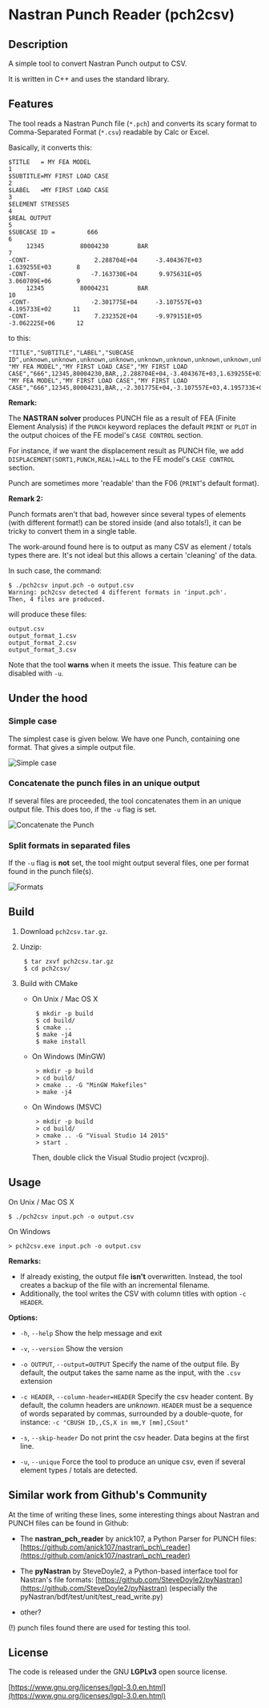 # Nastran Punch Reader (pch2csv)

## Description

A simple tool to convert Nastran Punch output to CSV.

It is written in C++ and uses the standard library.

## Features

The tool reads a Nastran Punch file (`*.pch`) and converts its scary format to
Comma-Separated Format (`*.csv`) readable by Calc or Excel.


Basically, it converts this:

    $TITLE   = MY FEA MODEL                                                        1
    $SUBTITLE=MY FIRST LOAD CASE                                                   2
    $LABEL   =MY FIRST LOAD CASE                                                   3
    $ELEMENT STRESSES                                                              4
    $REAL OUTPUT                                                                   5
    $SUBCASE ID =         666                                                      6
         12345          80004230        BAR                                        7
    -CONT-                  2.288704E+04     -3.404367E+03      1.639255E+03       8
    -CONT-                 -7.163730E+04      9.975631E+05      3.060709E+06       9
         12345          80004231        BAR                                       10
    -CONT-                 -2.301775E+04     -3.107557E+03      4.195733E+02      11
    -CONT-                  7.232352E+04     -9.979151E+05     -3.062225E+06      12


to this:

    "TITLE","SUBTITLE","LABEL","SUBCASE ID",unknown,unknown,unknown,unknown,unknown,unknown,unknown,unknown,unknown,unknown,
    "MY FEA MODEL","MY FIRST LOAD CASE","MY FIRST LOAD CASE","666",12345,80004230,BAR,,2.288704E+04,-3.404367E+03,1.639255E+03,-7.163730E+04,9.975631E+05,3.060709E+06,
    "MY FEA MODEL","MY FIRST LOAD CASE","MY FIRST LOAD CASE","666",12345,80004231,BAR,,-2.301775E+04,-3.107557E+03,4.195733E+02,7.232352E+04,-9.979151E+05,-3.062225E+06,



__Remark:__

The **NASTRAN solver** produces PUNCH file as a result of FEA (Finite Element Analysis)
if the `PUNCH` keyword replaces the default `PRINT` or `PLOT` in the output choices of
the FE model's `CASE CONTROL` section.


For instance, if we want the displacement result as PUNCH file, we add
`DISPLACEMENT(SORT1,PUNCH,REAL)=ALL` to the FE model's `CASE CONTROL` section.

Punch are sometimes more 'readable' than the F06 (`PRINT`'s default format).

__Remark 2:__

Punch formats aren't that bad, however since several types of elements
(with different format!) can be stored inside (and also totals!),
it can be tricky to convert them in a single table.

The work-around found here is to output as many CSV as element / totals types there are.
It's not ideal but this allows a certain 'cleaning' of the data.

In such case, the command:

    $ ./pch2csv input.pch -o output.csv
    Warning: pch2csv detected 4 different formats in 'input.pch'.
    Then, 4 files are produced.

will produce these files:

    output.csv
    output_format_1.csv
    output_format_2.csv
    output_format_3.csv

Note that the tool **warns** when it meets the issue.
This feature can be disabled with `-u`.

## Under the hood

### Simple case

The simplest case is given below.
We have one Punch, containing one format.
That gives a simple output file.

![Simple case](images/unique.png)

### Concatenate the punch files in an unique output

If several files are proceeded, the tool concatenates them in an unique output file.
This does too, if the `-u` flag is set.

![Concatenate the Punch](images/concat.png)

### Split formats in separated files

If the `-u` flag is **not** set, the tool might output several files,
one per format found in the punch file(s).

![Formats](images/combo.png)



## Build

1. Download `pch2csv.tar.gz`.

2. Unzip:

        $ tar zxvf pch2csv.tar.gz
        $ cd pch2csv/

3. Build with CMake

     - On Unix / Mac OS X

            $ mkdir -p build
            $ cd build/
            $ cmake ..
            $ make -j4
            $ make install

     - On Windows (MinGW)

            > mkdir -p build
            > cd build/
            > cmake .. -G "MinGW Makefiles"
            > make -j4

     - On Windows (MSVC)

            > mkdir -p build
            > cd build/
            > cmake .. -G "Visual Studio 14 2015"
            > start .

         Then, double click the Visual Studio project (vcxproj).


## Usage

On Unix / Mac OS X

    $ ./pch2csv input.pch -o output.csv

On Windows

    > pch2csv.exe input.pch -o output.csv

__Remarks:__

 - If already existing, the output file **isn't** overwritten.
   Instead, the tool creates a backup of the file with an incremental filename.
 - Additionally, the tool writes the CSV with column titles with option `-c HEADER`.


__Options:__

 - `-h`, `--help`
   Show the help message and exit

 - `-v`, `--version`
   Show the version

 - `-o OUTPUT`, `--output=OUTPUT`
   Specify the name of the output file.
   By default, the output takes the same name as the input, with the `.csv` extension

 - `-c HEADER`, `--column-header=HEADER`
   Specify the csv header content. By default, the column headers are *unknown*.
   `HEADER` must be a sequence of words separated by commas,
   surrounded by a double-quote, for instance: `-c "CBUSH ID,,CS,X in mm,Y [mm],CSout"`

 - `-s`, `--skip-header`
   Do not print the csv header. Data begins at the first line.

 - `-u`, `--unique`
   Force the tool to produce an unique csv, even if several element types / totals
   are detected.


## Similar work from Github's Community

At the time of writing these lines, some interesting things about
Nastran and PUNCH files can be found in Github:

 - The **nastran\_pch\_reader** by anick107, a Python Parser for PUNCH files:
 [https://github.com/anick107/nastran\_pch\_reader](https://github.com/anick107/nastran\_pch\_reader)

 - The **pyNastran** by SteveDoyle2, a Python-based interface tool for Nastran's file formats:
 [https://github.com/SteveDoyle2/pyNastran](https://github.com/SteveDoyle2/pyNastran)
 (especially the pyNastran/bdf/test/unit/test\_read\_write.py)

 - other?

(!) punch files found there are used for testing this tool.

## License

The code is released under the GNU **LGPLv3** open source license.

[https://www.gnu.org/licenses/lgpl-3.0.en.html](https://www.gnu.org/licenses/lgpl-3.0.en.html)
